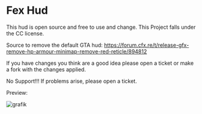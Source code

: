 # Fex Hud

This hud is open source and free to use and change. This Project falls under the CC license.

Source to remove the default GTA hud: https://forum.cfx.re/t/release-gfx-remove-hp-armour-minimap-remove-red-reticle/894812

If you have changes you think are a good idea please open a ticket or make a fork with the changes applied.

No Support!!! If problems arise, please open a ticket.

Preview:

![grafik](https://github.com/femabeh/fex_hud/assets/77273892/4f3e2a99-bdc6-4336-b9fe-c3de396a799d)
